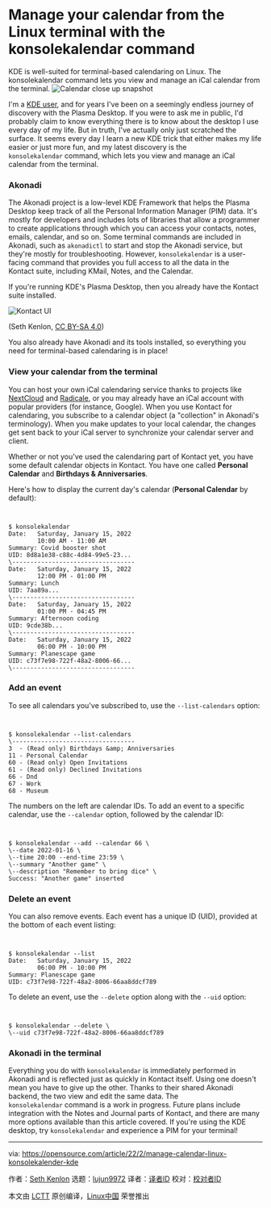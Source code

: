 [#]: subject: "Manage your calendar from the Linux terminal with the konsolekalendar command"
[#]: via: "https://opensource.com/article/22/2/manage-calendar-linux-konsolekalender-kde"
[#]: author: "Seth Kenlon https://opensource.com/users/seth"
[#]: collector: "lujun9972"
[#]: translator: " "
[#]: reviewer: " "
[#]: publisher: " "
[#]: url: " "

Manage your calendar from the Linux terminal with the konsolekalendar command
======
KDE is well-suited for terminal-based calendaring on Linux. The
konsolekalendar command lets you view and manage an iCal calendar from
the terminal.
![Calendar close up snapshot][1]

I'm a [KDE user][2], and for years I've been on a seemingly endless journey of discovery with the Plasma Desktop. If you were to ask me in public, I'd probably claim to know everything there is to know about the desktop I use every day of my life. But in truth, I've actually only just scratched the surface. It seems every day I learn a new KDE trick that either makes my life easier or just more fun, and my latest discovery is the `konsolekalendar` command, which lets you view and manage an iCal calendar from the terminal.

### Akonadi

The Akonadi project is a low-level KDE Framework that helps the Plasma Desktop keep track of all the Personal Information Manager (PIM) data. It's mostly for developers and includes lots of libraries that allow a programmer to create applications through which you can access your contacts, notes, emails, calendar, and so on. Some terminal commands are included in Akonadi, such as `akonadictl` to start and stop the Akonadi service, but they're mostly for troubleshooting. However, `konsolekalendar` is a user-facing command that provides you full access to all the data in the Kontact suite, including KMail, Notes, and the Calendar.

If you're running KDE's Plasma Desktop, then you already have the Kontact suite installed.

![Kontact UI][3]

(Seth Kenlon, [CC BY-SA 4.0][4])

You also already have Akonadi and its tools installed, so everything you need for terminal-based calendaring is in place!

### View your calendar from the terminal

You can host your own iCal calendaring service thanks to projects like [NextCloud][5] and [Radicale][6], or you may already have an iCal account with popular providers (for instance, Google). When you use Kontact for calendaring, you subscribe to a calendar object (a "collection" in Akonadi's terminology). When you make updates to your local calendar, the changes get sent back to your iCal server to synchronize your calendar server and client.

Whether or not you've used the calendaring part of Kontact yet, you have some default calendar objects in Kontact. You have one called **Personal Calendar** and **Birthdays &amp; Anniversaries**.

Here's how to display the current day's calendar (**Personal Calendar** by default):


```


$ konsolekalendar
Date:   Saturday, January 15, 2022
        10:00 AM - 11:00 AM
Summary: Covid booster shot
UID: 8d8a1e38-c88c-4d84-99e5-23...
\----------------------------------
Date:   Saturday, January 15, 2022
        12:00 PM - 01:00 PM
Summary: Lunch
UID: 7aa89a...
\----------------------------------
Date:   Saturday, January 15, 2022
        01:00 PM - 04:45 PM
Summary: Afternoon coding
UID: 9cde38b...
\----------------------------------
Date:   Saturday, January 15, 2022
        06:00 PM - 10:00 PM
Summary: Planescape game
UID: c73f7e98-722f-48a2-8006-66...
\----------------------------------

```

### Add an event

To see all calendars you've subscribed to, use the `--list-calendars` option:


```


$ konsolekalendar --list-calendars
\----------------------------------
3  - (Read only) Birthdays &amp; Anniversaries
11 - Personal Calendar
60 - (Read only) Open Invitations
61 - (Read only) Declined Invitations
66 - Dnd
67 - Work
68 - Museum

```

The numbers on the left are calendar IDs. To add an event to a specific calendar, use the `--calendar` option, followed by the calendar ID:


```


$ konsolekalendar --add --calendar 66 \
\--date 2022-01-16 \
\--time 20:00 --end-time 23:59 \
\--summary "Another game" \
\--description "Remember to bring dice" \
Success: "Another game" inserted

```

### Delete an event

You can also remove events. Each event has a unique ID (UID), provided at the bottom of each event listing:


```


$ konsolekalendar --list
Date:   Saturday, January 15, 2022
        06:00 PM - 10:00 PM
Summary: Planescape game
UID: c73f7e98-722f-48a2-8006-66aa8ddcf789

```

To delete an event, use the `--delete` option along with the `--uid` option:


```


$ konsolekalendar --delete \
\--uid c73f7e98-722f-48a2-8006-66aa8ddcf789

```

### Akonadi in the terminal

Everything you do with `konsolekalendar` is immediately performed in Akonadi and is reflected just as quickly in Kontact itself. Using one doesn't mean you have to give up the other. Thanks to their shared Akonadi backend, the two view and edit the same data. The `konsolekalendar` command is a work in progress. Future plans include integration with the Notes and Journal parts of Kontact, and there are many more options available than this article covered. If you're using the KDE desktop, try `konsolekalendar` and experience a PIM for your terminal!

--------------------------------------------------------------------------------

via: https://opensource.com/article/22/2/manage-calendar-linux-konsolekalender-kde

作者：[Seth Kenlon][a]
选题：[lujun9972][b]
译者：[译者ID](https://github.com/译者ID)
校对：[校对者ID](https://github.com/校对者ID)

本文由 [LCTT](https://github.com/LCTT/TranslateProject) 原创编译，[Linux中国](https://linux.cn/) 荣誉推出

[a]: https://opensource.com/users/seth
[b]: https://github.com/lujun9972
[1]: https://opensource.com/sites/default/files/styles/image-full-size/public/lead-images/calendar.jpg?itok=jEKbhvDT (Calendar close up snapshot)
[2]: https://opensource.com/article/17/5/7-cool-kde-tweaks-will-improve-your-life
[3]: https://opensource.com/sites/default/files/uploads/kontact.jpg (Kontact UI)
[4]: https://creativecommons.org/licenses/by-sa/4.0/
[5]: https://opensource.com/article/21/1/nextcloud-productivity
[6]: https://radicale.org/v3.html
